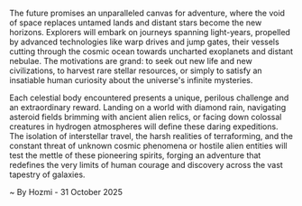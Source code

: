 
The future promises an unparalleled canvas for adventure, where the void of space replaces untamed lands and distant stars become the new horizons. Explorers will embark on journeys spanning light-years, propelled by advanced technologies like warp drives and jump gates, their vessels cutting through the cosmic ocean towards uncharted exoplanets and distant nebulae. The motivations are grand: to seek out new life and new civilizations, to harvest rare stellar resources, or simply to satisfy an insatiable human curiosity about the universe's infinite mysteries.

Each celestial body encountered presents a unique, perilous challenge and an extraordinary reward. Landing on a world with diamond rain, navigating asteroid fields brimming with ancient alien relics, or facing down colossal creatures in hydrogen atmospheres will define these daring expeditions. The isolation of interstellar travel, the harsh realities of terraforming, and the constant threat of unknown cosmic phenomena or hostile alien entities will test the mettle of these pioneering spirits, forging an adventure that redefines the very limits of human courage and discovery across the vast tapestry of galaxies.

~ By Hozmi - 31 October 2025
